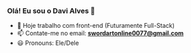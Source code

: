 ### Olá! Eu sou o Davi Alves 👋

- 💼 Hoje trabalho com front-end (Futuramente Full-Stack)
- 📫 Contate-me no email: **swordartonline0077@gmail.com**
- 😃 Pronouns: Ele/Dele
